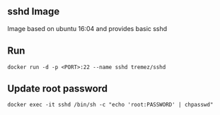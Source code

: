 ## sshd Image

Image based on ubuntu 16:04 and provides basic sshd

## Run

	docker run -d -p <PORT>:22 --name sshd tremez/sshd

## Update root password

	docker exec -it sshd /bin/sh -c "echo 'root:PASSWORD' | chpasswd"


